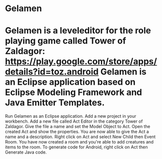 Gelamen
===

Gelamen is a leveleditor for the role playing game called Tower of Zaldagor: https://play.google.com/store/apps/details?id=toz.android
Gelamen is an Eclipse application based on Eclipse Modeling Framework and Java Emitter Templates.
===
Run Gelamen as an Eclipse application. Add a new project in your workbench. Add a new file called Act Editor in the category Tower of Zaldagor.
Give the file a name and set the Model Object to Act. Open the created Act and show the properties.
You are now able to give the Act a name and a description. Right click on Act and select New Child then Event Room. You have now
created a room and you're able to add creatures and items to the room. To generate code for Android, right click on Act then Generate
Java code. 
